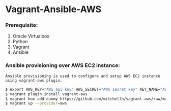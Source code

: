 # Vagrant-Ansible-AWS

### Prerequisite:
  1. Oracle Virtualbox
  2. Python
  3. Vagrant
  4. Ansible

  
### Ansible provisioning over AWS EC2 instance:
    Ansible provisioning is used to configure and setup AWS EC2 instance using vagrant-aws plugin.

```bash
$ export AWS_KEY="AWS api key" AWS_SECRET="AWS secret key" KEY_NAME="AWS key pair name" KEY_PATH="AWS .pem key path"
$ vagrant plugin install vagrant-aws
$ vagrant box add dummy https://github.com/mitchellh/vagrant-aws/raw/master/dummy.box
$ vagrant up --provider=aws
```
